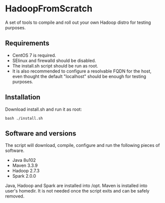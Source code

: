# HadoopFromScratch

A set of tools to compile and roll out your own Hadoop distro for testing purposes.

## Requirements

- CentOS 7 is required.
- SElinux and firewalld should be disabled.
- The install.sh script should be run as root.
- It is also recommended to configure a resolvable FQDN for the host, even thought the default "localhost" should be enough for testing purposes.


## Installation

Download install.sh and run it as root:

```bash ./install.sh```


## Software and versions

The script will download, compile, configure and run the following pieces of software.

- Java 8u102
- Maven 3.3.9
- Hadoop 2.7.3
- Spark 2.0.0

Java, Hadoop and Spark are installed into /opt. Maven is installed into user's homedir. It is not needed once the script exits and can be safely removed.
